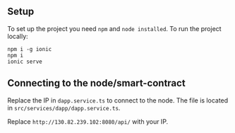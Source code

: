 ## Setup

To set up the project you need `npm` and `node installed`. To run the project locally:

```
npm i -g ionic
npm i
ionic serve
```

## Connecting to the node/smart-contract

Replace the IP in `dapp.service.ts` to connect to the node. The file is located in `src/services/dapp/dapp.service.ts`.

Replace `http://130.82.239.102:8080/api/` with your IP.

